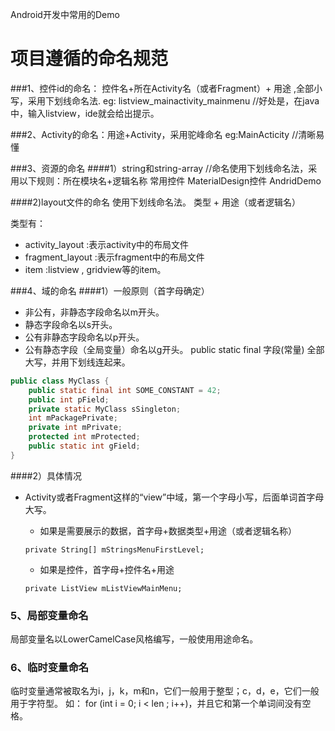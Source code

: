 Android开发中常用的Demo

# 项目遵循的命名规范
###1、控件id的命名： 控件名+所在Activity名（或者Fragment）+ 用途  ,全部小写，采用下划线命名法.
	eg: listview_mainactivity_mainmenu
	//好处是，在java中，输入listview，ide就会给出提示。

###2、Activity的命名：用途+Activity，采用驼峰命名
	eg:MainActicity //清晰易懂

###3、资源的命名
####1）string和string-array
	//命名使用下划线命名法，采用以下规则：所在模块名+逻辑名称
	<string-array name="main_activity_menu">
		<item>常用控件</item>
		<item>MaterialDesign控件</item>
	</string-array>
	<string name="app_name">AndridDemo</string>

####2)layout文件的命名
使用下划线命名法。
类型 + 用途（或者逻辑名）

类型有：

* activity_layout :表示activity中的布局文件
* fragment_layout :表示fragment中的布局文件
* item :listview , gridview等的item。

###4、域的命名
####1）一般原则（首字母确定）
* 非公有，非静态字段命名以m开头。
* 静态字段命名以s开头。
* 公有非静态字段命名以p开头。
* 公有静态字段（全局变量）命名以g开头。
public static final 字段(常量) 全部大写，并用下划线连起来。

```java
public class MyClass {
	public static final int SOME_CONSTANT = 42;
	public int pField;
	private static MyClass sSingleton;
	int mPackagePrivate;
	private int mPrivate;
	protected int mProtected;
	public static int gField;
}
```
####2）具体情况
* Activity或者Fragment这样的“view”中域，第一个字母小写，后面单词首字母大写。
	* 如果是需要展示的数据，首字母+数据类型+用途（或者逻辑名称）

	```
	private String[] mStringsMenuFirstLevel;
	```
	* 如果是控件，首字母+控件名+用途

	```
	private ListView mListViewMainMenu;
	```

### 5、局部变量命名
局部变量名以LowerCamelCase风格编写，一般使用用途命名。


### 6、临时变量命名
临时变量通常被取名为i，j，k，m和n，它们一般用于整型；c，d，e，它们一般用于字符型。 如： for (int i = 0; i < len ; i++)，并且它和第一个单词间没有空格。


